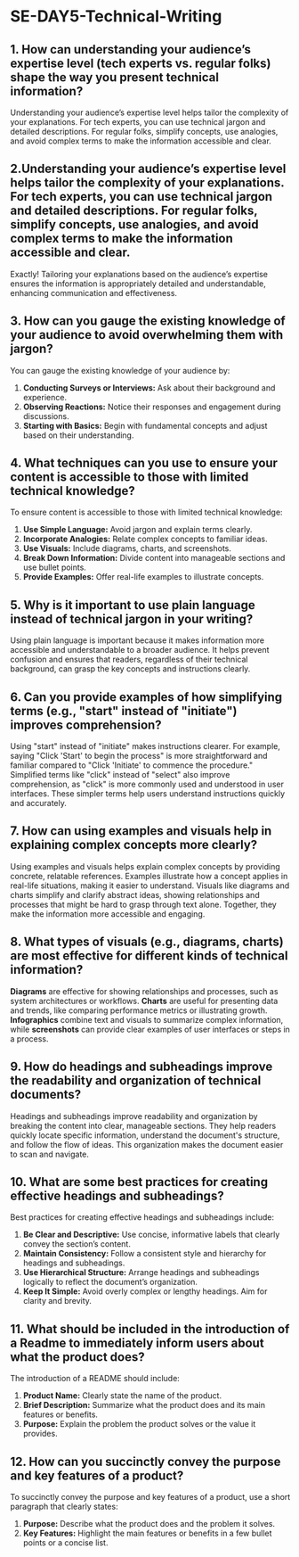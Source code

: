# SE-DAY5-Technical-Writing
## 1. How can understanding your audience’s expertise level (tech experts vs. regular folks) shape the way you present technical information?
Understanding your audience’s expertise level helps tailor the complexity of your explanations. For tech experts, you can use technical jargon and detailed descriptions. For regular folks, simplify concepts, use analogies, and avoid complex terms to make the information accessible and clear.
## 2.Understanding your audience’s expertise level helps tailor the complexity of your explanations. For tech experts, you can use technical jargon and detailed descriptions. For regular folks, simplify concepts, use analogies, and avoid complex terms to make the information accessible and clear.
Exactly! Tailoring your explanations based on the audience’s expertise ensures the information is appropriately detailed and understandable, enhancing communication and effectiveness.
## 3. How can you gauge the existing knowledge of your audience to avoid overwhelming them with jargon?
You can gauge the existing knowledge of your audience by:

1. **Conducting Surveys or Interviews:** Ask about their background and experience.
2. **Observing Reactions:** Notice their responses and engagement during discussions.
3. **Starting with Basics:** Begin with fundamental concepts and adjust based on their understanding.
## 4. What techniques can you use to ensure your content is accessible to those with limited technical knowledge?
To ensure content is accessible to those with limited technical knowledge:

1. **Use Simple Language:** Avoid jargon and explain terms clearly.
2. **Incorporate Analogies:** Relate complex concepts to familiar ideas.
3. **Use Visuals:** Include diagrams, charts, and screenshots.
4. **Break Down Information:** Divide content into manageable sections and use bullet points.
5. **Provide Examples:** Offer real-life examples to illustrate concepts.
## 5. Why is it important to use plain language instead of technical jargon in your writing?
Using plain language is important because it makes information more accessible and understandable to a broader audience. It helps prevent confusion and ensures that readers, regardless of their technical background, can grasp the key concepts and instructions clearly.
## 6. Can you provide examples of how simplifying terms (e.g., "start" instead of "initiate") improves comprehension?

Using "start" instead of "initiate" makes instructions clearer. For example, saying "Click 'Start' to begin the process" is more straightforward and familiar compared to "Click 'Initiate' to commence the procedure." Simplified terms like "click" instead of "select" also improve comprehension, as "click" is more commonly used and understood in user interfaces. These simpler terms help users understand instructions quickly and accurately.
## 7. How can using examples and visuals help in explaining complex concepts more clearly?
Using examples and visuals helps explain complex concepts by providing concrete, relatable references. Examples illustrate how a concept applies in real-life situations, making it easier to understand. Visuals like diagrams and charts simplify and clarify abstract ideas, showing relationships and processes that might be hard to grasp through text alone. Together, they make the information more accessible and engaging.
## 8. What types of visuals (e.g., diagrams, charts) are most effective for different kinds of technical information?
**Diagrams** are effective for showing relationships and processes, such as system architectures or workflows. **Charts** are useful for presenting data and trends, like comparing performance metrics or illustrating growth. **Infographics** combine text and visuals to summarize complex information, while **screenshots** can provide clear examples of user interfaces or steps in a process.
## 9. How do headings and subheadings improve the readability and organization of technical documents?
Headings and subheadings improve readability and organization by breaking the content into clear, manageable sections. They help readers quickly locate specific information, understand the document's structure, and follow the flow of ideas. This organization makes the document easier to scan and navigate.
## 10. What are some best practices for creating effective headings and subheadings?
Best practices for creating effective headings and subheadings include:

1. **Be Clear and Descriptive:** Use concise, informative labels that clearly convey the section’s content.
2. **Maintain Consistency:** Follow a consistent style and hierarchy for headings and subheadings.
3. **Use Hierarchical Structure:** Arrange headings and subheadings logically to reflect the document’s organization.
4. **Keep It Simple:** Avoid overly complex or lengthy headings. Aim for clarity and brevity.

## 11. What should be included in the introduction of a Readme to immediately inform users about what the product does?
The introduction of a README should include:

1. **Product Name:** Clearly state the name of the product.
2. **Brief Description:** Summarize what the product does and its main features or benefits.
3. **Purpose:** Explain the problem the product solves or the value it provides.
## 12. How can you succinctly convey the purpose and key features of a product?
To succinctly convey the purpose and key features of a product, use a short paragraph that clearly states:

1. **Purpose:** Describe what the product does and the problem it solves.
2. **Key Features:** Highlight the main features or benefits in a few bullet points or a concise list.
